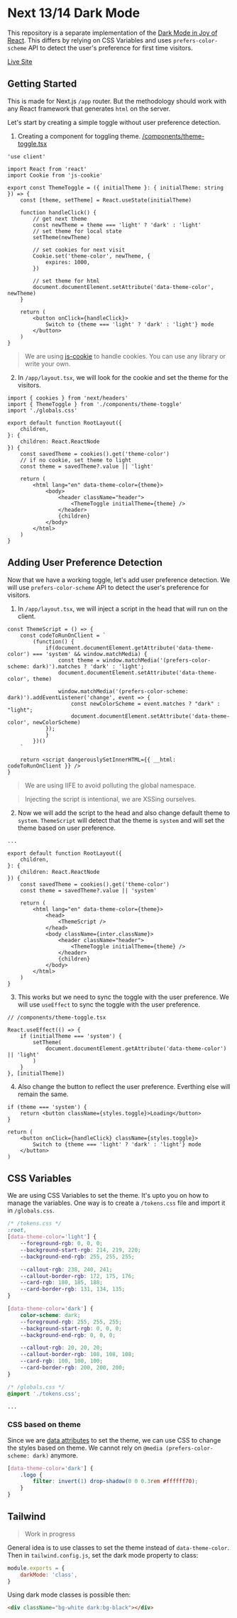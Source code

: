 # Next 13/14 Dark Mode

This repository is a separate implementation of the [Dark Mode in Joy of React](https://github.com/joy-of-react/next-13-dark-mode/tree/main). This differs by relying on CSS Variables and uses `prefers-color-scheme` API to detect the user's preference for first time visitors.

[Live Site](https://next-dark-mode-px.vercel.app/)

## Getting Started

This is made for Next.js `/app` router. But the methodology should work with any React framework that generates `html` on the server.

Let's start by creating a simple toggle without user preference detection.

1. Creating a component for toggling theme. [/components/theme-toggle.tsx](/app/components/theme-toggle.tsx)

```tsx
'use client'

import React from 'react'
import Cookie from 'js-cookie'

export const ThemeToggle = ({ initialTheme }: { initialTheme: string }) => {
	const [theme, setTheme] = React.useState(initialTheme)

	function handleClick() {
		// get next theme
		const newTheme = theme === 'light' ? 'dark' : 'light'
		// set theme for local state
		setTheme(newTheme)

		// set cookies for next visit
		Cookie.set('theme-color', newTheme, {
			expires: 1000,
		})

		// set theme for html
		document.documentElement.setAttribute('data-theme-color', newTheme)
	}

	return (
		<button onClick={handleClick}>
			Switch to {theme === 'light' ? 'dark' : 'light'} mode
		</button>
	)
}
```

> We are using [js-cookie](https://www.npmjs.com/package/js-cookie) to handle cookies. You can use any library or write your own.

2. In `/app/layout.tsx`, we will look for the cookie and set the theme for the visitors.

```tsx
import { cookies } from 'next/headers'
import { ThemeToggle } from './components/theme-toggle'
import './globals.css'

export default function RootLayout({
	children,
}: {
	children: React.ReactNode
}) {
	const savedTheme = cookies().get('theme-color')
	// if no cookie, set theme to light
	const theme = savedTheme?.value || 'light'

	return (
		<html lang="en" data-theme-color={theme}>
			<body>
				<header className="header">
					<ThemeToggle initialTheme={theme} />
				</header>
				{children}
			</body>
		</html>
	)
}
```

## Adding User Preference Detection

Now that we have a working toggle, let's add user preference detection. We will use `prefers-color-scheme` API to detect the user's preference for visitors.

1. In `/app/layout.tsx`, we will inject a script in the head that will run on the client.

```tsx
const ThemeScript = () => {
	const codeToRunOnClient = `
		(function() {
			if(document.documentElement.getAttribute('data-theme-color') === 'system' && window.matchMedia) {
				const theme = window.matchMedia('(prefers-color-scheme: dark)').matches ? 'dark' : 'light';
				document.documentElement.setAttribute('data-theme-color', theme)

				window.matchMedia('(prefers-color-scheme: dark)').addEventListener('change', event => {
					const newColorScheme = event.matches ? "dark" : "light";
					document.documentElement.setAttribute('data-theme-color', newColorScheme)
			});
			}
		})()
	`

	return <script dangerouslySetInnerHTML={{ __html: codeToRunOnClient }} />
}
```

> We are using IIFE to avoid polluting the global namespace.

> Injecting the script is intentional, we are XSSing ourselves.

2. Now we will add the script to the head and also change default theme to `system`. `ThemeScript` will detect that the theme is `system` and will set the theme based on user preference.

```tsx
...

export default function RootLayout({
	children,
}: {
	children: React.ReactNode
}) {
	const savedTheme = cookies().get('theme-color')
	const theme = savedTheme?.value || 'system'

	return (
		<html lang="en" data-theme-color={theme}>
			<head>
				<ThemeScript />
			</head>
			<body className={inter.className}>
				<header className="header">
					<ThemeToggle initialTheme={theme} />
				</header>
				{children}
			</body>
		</html>
	)
}
```

3. This works but we need to sync the toggle with the user preference. We will use `useEffect` to sync the toggle with the user preference.

```tsx
// /components/theme-toggle.tsx

React.useEffect(() => {
	if (initialTheme === 'system') {
		setTheme(
			document.documentElement.getAttribute('data-theme-color') || 'light'
		)
	}
}, [initialTheme])
```

4. Also change the button to reflect the user preference. Everthing else will remain the same.

```tsx
if (theme === 'system') {
	return <button className={styles.toggle}>Loading</button>
}

return (
	<button onClick={handleClick} className={styles.toggle}>
		Switch to {theme === 'light' ? 'dark' : 'light'} mode
	</button>
)
```

## CSS Variables

We are using CSS Variables to set the theme. It's upto you on how to manage the variables. One way is to create a `/tokens.css` file and import it in `/globals.css`.

```css
/* /tokens.css */
:root,
[data-theme-color='light'] {
	--foreground-rgb: 0, 0, 0;
	--background-start-rgb: 214, 219, 220;
	--background-end-rgb: 255, 255, 255;

	--callout-rgb: 238, 240, 241;
	--callout-border-rgb: 172, 175, 176;
	--card-rgb: 180, 185, 188;
	--card-border-rgb: 131, 134, 135;
}

[data-theme-color='dark'] {
	color-scheme: dark;
	--foreground-rgb: 255, 255, 255;
	--background-start-rgb: 0, 0, 0;
	--background-end-rgb: 0, 0, 0;

	--callout-rgb: 20, 20, 20;
	--callout-border-rgb: 108, 108, 108;
	--card-rgb: 100, 100, 100;
	--card-border-rgb: 200, 200, 200;
}
```

```css
/* /globals.css */
@import './tokens.css';

...
```

### CSS based on theme

Since we are [data attributes](https://developer.mozilla.org/en-US/docs/Learn/HTML/Howto/Use_data_attributes) to set the theme, we can use CSS to change the styles based on theme. We cannot rely on `@media (prefers-color-scheme: dark)` anymore.

```css
[data-theme-color='dark'] {
	.logo {
		filter: invert(1) drop-shadow(0 0 0.3rem #ffffff70);
	}
}
```

## Tailwind

> Work in progress

General idea is to use classes to set the theme instead of `data-theme-color`. Then in `tailwind.config.js`, set the dark mode property to class:

```js
module.exports = {
	darkMode: 'class',
}
```

Using dark mode classes is possible then:

```html
<div className="bg-white dark:bg-black"></div>
```

